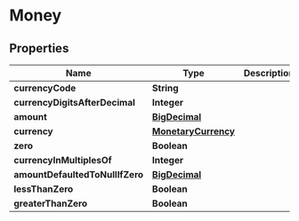 

# Money

## Properties

Name | Type | Description | Notes
------------ | ------------- | ------------- | -------------
**currencyCode** | **String** |  |  [optional]
**currencyDigitsAfterDecimal** | **Integer** |  |  [optional]
**amount** | [**BigDecimal**](BigDecimal.md) |  |  [optional]
**currency** | [**MonetaryCurrency**](MonetaryCurrency.md) |  |  [optional]
**zero** | **Boolean** |  |  [optional]
**currencyInMultiplesOf** | **Integer** |  |  [optional]
**amountDefaultedToNullIfZero** | [**BigDecimal**](BigDecimal.md) |  |  [optional]
**lessThanZero** | **Boolean** |  |  [optional]
**greaterThanZero** | **Boolean** |  |  [optional]



